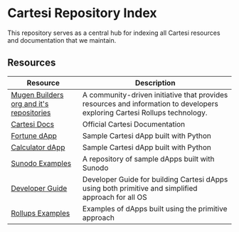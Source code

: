 # Cartesi Repository Index

This repository serves as a central hub for indexing all Cartesi resources and documentation that we maintain.

## Resources

| Resource                                                   | Description                                                                                                               |
| --------------------------------------------------------------- | ------------------------------------------------------------------------------------------------------------------------- |
| [Mugen Builders org and it's repositories](link_to_doc)         | A community-driven initiative that provides resources and information to developers exploring Cartesi Rollups technology. |
| [Cartesi Docs](https://github.com/cartesi/docs)                 | Official Cartesi Documentation                                                                                            |
| [Fortune dApp](https://github.com/cartesi/fortune)              | Sample Cartesi dApp built with Python                                                                                     |
| [Calculator dApp](https://github.com/cartesi/calculator)        | Sample Cartesi dApp built with Python                                                                                     |
| [Sunodo Examples](https://github.com/cartesi/sunodo-examples)   | A repository of sample dApps built with Sunodo                                                                            |
| [Developer Guide](https://github.com/cartesi/DevGuide)          | Developer Guide for building Cartesi dApps using both primitive and simplified approach for all OS                        |
| [Rollups Examples](https://github.com/cartesi/rollups-examples) | Examples of dApps built using the primitive approach                                                                      |

